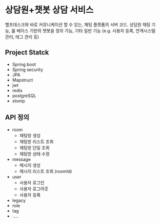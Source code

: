 # 상담원+챗봇 상담 서비스

헬프데스크와 바로 커뮤니케이션 할 수 있는, 채팅 플랫폼의 서버 코드. 상담원 채팅 기능, 룰 베이스 기반의 챗봇을 정의 기능, 기타 일반 기능 (e.g. 사용자 등록, 연계시스템 관리, 태그 관리 등)

## Project Statck

- Spring boot
- Spring security
- JPA
- Mapstruct
- jwt
- redis
- postgreSQL
- stomp

## API 정의

- room
  - 채팅방 생성
  - 채팅방 리스트 조회
  - 채팅방 단일 조회
  - 채팅방 상태 수정
- message
  - 메시지 생성
  - 메시지 리스트 조회 (roomId)
- user
  - 사용자 로그인
  - 사용자 로그아웃
  - 사용자 등록
- legacy
- role
- tag
- .....
